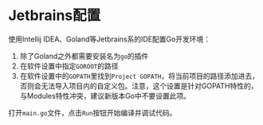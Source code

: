 # Jetbrains配置
使用Intellij IDEA、Goland等Jetbrains系的IDE配置Go开发环境：

1. 除了Goland之外都需要安装名为`go`的插件
2. 在软件设置中指定`GOROOT`的路径
3. 在软件设置中的`GOPATH`里找到`Project GOPATH`，将当前项目的路径添加进去，否则会无法导入项目内的自定义包。注意，这个设置是针对GOPATH特性的，与Modules特性冲突，建议新版本Go中不要设置此项。

打开`main.go`文件，点击`Run`按钮开始编译并调试代码。